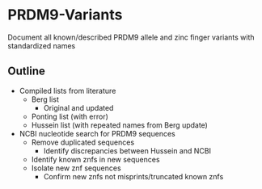 # PRDM9-Variants
Document all known/described PRDM9 allele and zinc finger variants with standardized names


## Outline
- Compiled lists from literature
  - Berg list
    - Original and updated
  - Ponting list (with error)
  - Hussein list (with repeated names from Berg update)
- NCBI nucleotide search for PRDM9 sequences
  - Remove duplicated sequences
    - Identify discrepancies between Hussein and NCBI
  - Identify known znfs in new sequences
  - Isolate new znf sequences
    - Confirm new znfs not misprints/truncated known znfs
